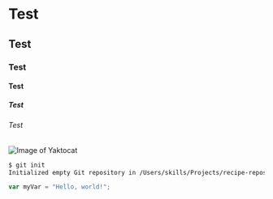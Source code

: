 # Test
## Test
### Test
#### Test
##### Test
###### Test

![Image of Yaktocat](https://octodex.github.com/images/yaktocat.png)

```bash
$ git init
Initialized empty Git repository in /Users/skills/Projects/recipe-repository/.git/
```

``` javascript
var myVar = "Hello, world!";
```
